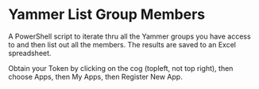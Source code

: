 # Yammer List Group Members
A PowerShell script to iterate thru all the Yammer groups you have access to and then list out all the members. The results are saved to an Excel spreadsheet.

Obtain your Token by clicking on the cog (topleft, not top right), then choose Apps, then My Apps, then Register New App.
